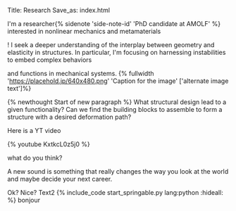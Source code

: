 Title: Research
Save_as: index.html

I'm a researcher{% sidenote 'side-note-id' 'PhD candidate at AMOLF' %}
 interested in nonlinear mechanics and metamaterials
 <!-- {% marginnote 'margin-note-id' 'margin-note' %} -->
! I seek a deeper understanding of the interplay between
geometry and elasticity in structures. In particular, I'm focusing on harnessing instabilities to embed complex behaviors
<!-- {% marginfigure 'margin-figure-id' 'https://placehold.jp/300x300.png' 'this is the caption' ['alternate image text'] %} -->
and functions in mechanical systems.
{% fullwidth 'https://placehold.jp/640x480.png' 'Caption for the image' ['alternate image text']%}


{% newthought Start of new paragraph %} What structural design lead to a given functionality? Can we find
the building blocks to assemble to form a structure with a desired deformation path?

Here is a YT video

{% youtube KxtkcL0z5j0 %}

what do you think?

A new sound is something that really changes the way you look at the world and maybe decide your next career.


<!-- {% audio 'http://commondatastorage.googleapis.com/codeskulptor-assets/Epoq-Lepidoptera.ogg' %} -->


Ok? Nice?
Text2
{% include_code start_springable.py lang:python :hideall: %}
bonjour




